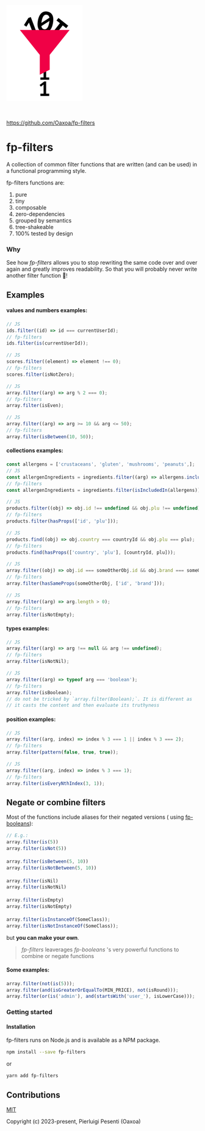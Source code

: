 <p><img src="./assets/logo.png" alt="" width="200" /></p>
<p><img src="https://github.com/oaxoa/fp-filters/actions/workflows/build.yml/badge.svg" alt="" /></p>

https://github.com/Oaxoa/fp-filters

# fp-filters

A collection of common filter functions that are written (and can be used) in a functional programming style.

fp-filters functions are:

1. pure
1. tiny
1. composable
1. zero-dependencies
1. grouped by semantics
1. tree-shakeable
1. 100% tested by design

### Why

See how _fp-filters_ allows you to stop rewriting the same code over and over again and greatly improves readability.
So that you will probably never write another filter function 🚀!

## Examples

#### values and numbers examples:

```js
// JS
ids.filter((id) => id === currentUserId);
// fp-filters
ids.filter(is(currentUserId));
```

```js
// JS
scores.filter((element) => element !== 0);
// fp-filters
scores.filter(isNotZero);
```

```js
// JS
array.filter((arg) => arg % 2 === 0);
// fp-filters
array.filter(isEven);
```

```js
// JS
array.filter((arg) => arg >= 10 && arg <= 50);
// fp-filters
array.filter(isBetween(10, 50));
```

#### collections examples:

```js
const allergens = ['crustaceans', 'gluten', 'mushrooms', 'peanuts',];
// JS
const allergenIngredients = ingredients.filter((arg) => allergens.includes(arg));
// fp-filters
const allergenIngredients = ingredients.filter(isIncludedIn(allergens));
```

```js
// JS
products.filter((obj) => obj.id !== undefined && obj.plu !== undefined);
// fp-filters
products.filter(hasProps(['id', 'plu']));
```

```js
// JS
products.find((obj) => obj.country === countryId && obj.plu === plu);
// fp-filters
products.find(hasProps(['country', 'plu'], [countryId, plu]));
```

```js
// JS
array.filter((obj) => obj.id === someOtherObj.id && obj.brand === someOtherObj.brand);
// fp-filters
array.filter(hasSameProps(someOtherObj, ['id', 'brand']));
```

```js
// JS
array.filter((arg) => arg.length > 0);
// fp-filters
array.filter(isNotEmpty);
```

#### types examples:

```js
// JS
array.filter((arg) => arg !== null && arg !== undefined);
// fp-filters
array.filter(isNotNil);
```

```js
// JS
array.filter((arg) => typeof arg === 'boolean');
// fp-filters
array.filter(isBoolean);
// do not be tricked by `array.filter(Boolean);`. It is different as 
// it casts the content and then evaluate its truthyness
```

#### position examples:

```js
// JS
array.filter((arg, index) => index % 3 === 1 || index % 3 === 2);
// fp-filters
array.filter(pattern(false, true, true));
```

```js
// JS
array.filter((arg, index) => index % 3 === 1);
// fp-filters
array.filter(isEveryNthIndex(3, 1));
```

## Negate or combine filters

Most of the functions include aliases for their negated versions (
using [fp-booleans](https://npmjs.org/package/fp-booleans)):

```js
// E.g.: 
array.filter(is(5))
array.filter(isNot(5))

array.filter(isBetween(5, 10))
array.filter(isNotBetween(5, 10))

array.filter(isNil)
array.filter(isNotNil)

array.filter(isEmpty)
array.filter(isNotEmpty)

array.filter(isInstanceOf(SomeClass));
array.filter(isNotInstanceOf(SomeClass));
```

but **you can make your own**.

> _fp-filters_ leaverages _fp-booleans_ 's very powerful functions to combine or negate functions

#### Some examples:

```js
array.filter(not(is(5)));
array.filter(and(isGreaterOrEqualTo(MIN_PRICE), not(isRound)));
array.filter(or(is('admin'), and(startsWith('user_'), isLowerCase)));
```

### Getting started

#### Installation

fp-filters runs on Node.js and is available as a NPM package.

```bash
npm install --save fp-filters
```

or

```bash
yarn add fp-filters
```

## Contributions

[MIT](https://opensource.org/licenses/MIT)

Copyright (c) 2023-present, Pierluigi Pesenti (Oaxoa)